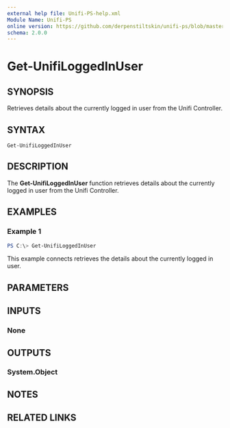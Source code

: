 ```yaml
---
external help file: Unifi-PS-help.xml
Module Name: Unifi-PS
online version: https://github.com/derpenstiltskin/unifi-ps/blob/master/docs/Get-UnifiLoggedInUser.md
schema: 2.0.0
---
```


# Get-UnifiLoggedInUser

## SYNOPSIS
Retrieves details about the currently logged in user from the Unifi Controller.

## SYNTAX

```
Get-UnifiLoggedInUser
```

## DESCRIPTION
The **Get-UnifiLoggedInUser** function retrieves details about the currently logged in user from the Unifi Controller.

## EXAMPLES

### Example 1
```powershell
PS C:\> Get-UnifiLoggedInUser
```

This example connects retrieves the details about the currently logged in user.

## PARAMETERS

## INPUTS

### None
## OUTPUTS

### System.Object
## NOTES

## RELATED LINKS

